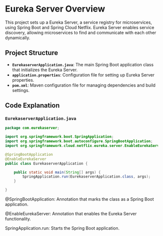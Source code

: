 # Eureka Server Overview

This project sets up a Eureka Server, a service registry for microservices, using Spring Boot and Spring Cloud Netflix. Eureka Server enables service discovery, allowing microservices to find and communicate with each other dynamically.

## Project Structure

- **`EurekaserverApplication.java`**: The main Spring Boot application class that initializes the Eureka Server.
- **`application.properties`**: Configuration file for setting up Eureka Server properties.
- **`pom.xml`**: Maven configuration file for managing dependencies and build settings.

## Code Explanation

### `EurekaserverApplication.java`

```java
package com.eurekaserver;

import org.springframework.boot.SpringApplication;
import org.springframework.boot.autoconfigure.SpringBootApplication;
import org.springframework.cloud.netflix.eureka.server.EnableEurekaServer;

@SpringBootApplication
@EnableEurekaServer
public class EurekaserverApplication {

    public static void main(String[] args) {
        SpringApplication.run(EurekaserverApplication.class, args);
    }

}
```

@SpringBootApplication: Annotation that marks the class as a Spring Boot application.

@EnableEurekaServer: Annotation that enables the Eureka Server functionality.

SpringApplication.run: Starts the Spring Boot application.

